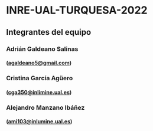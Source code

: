 # INRE-UAL-TURQUESA-2022

## Integrantes del equipo

### Adrián Galdeano Salinas
#### (agaldeano5@gmail.com)

### Cristina García Agüero
#### (cga350@inlimine.ual.es)

### Alejandro Manzano Ibáñez
#### (ami103@inlumine.ual.es)